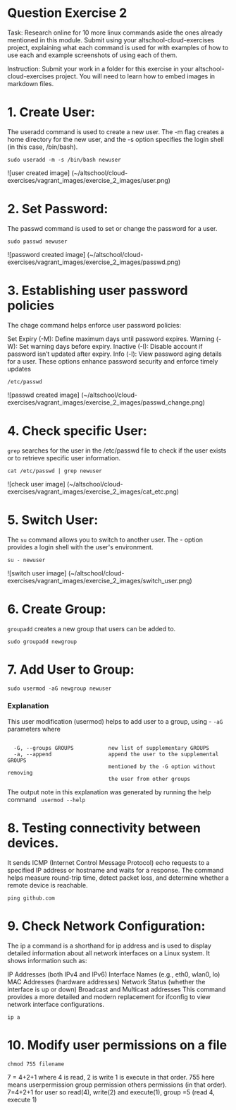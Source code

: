 # Question Exercise 2

Task: Research online for 10 more linux commands aside the ones already mentioned in this module.
Submit using your altschool-cloud-exercises project, explaining what each command is used for with examples of how to use each and example screenshots of using each of them.

Instruction: Submit your work in a folder for this exercise in your altschool-cloud-exercises project. You will need to learn how to embed images in markdown files.

# 1. Create User:

The useradd command is used to create a new user. The -m flag creates a home directory for the new user, and the -s option specifies the login shell (in this case, /bin/bash).
```
sudo useradd -m -s /bin/bash newuser
```
![user created image] (~/altschool/cloud-exercises/vagrant_images/exercise_2_images/user.png)

# 2. Set Password:
The passwd command is used to set or change the password for a user.
```
sudo passwd newuser
```
![password created image] (~/altschool/cloud-exercises/vagrant_images/exercise_2_images/passwd.png)


# 3. Establishing user password policies
The chage command helps enforce user password policies:

Set Expiry (-M): Define maximum days until password expires.
Warning (-W): Set warning days before expiry.
Inactive (-I): Disable account if password isn’t updated after expiry.
Info (-l): View password aging details for a user.
These options enhance password security and enforce timely updates

```
/etc/passwd
```
![passwd created image] (~/altschool/cloud-exercises/vagrant_images/exercise_2_images/passwd_change.png)


# 4. Check specific User:
```grep```  searches for the user in the /etc/passwd file to check if the user exists or to retrieve specific user information.
```
cat /etc/passwd | grep newuser
```
![check user image] (~/altschool/cloud-exercises/vagrant_images/exercise_2_images/cat_etc.png)

# 5. Switch User:
 The ```su``` command allows you to switch to another user. The - option provides a login shell with the user's environment.

```
su - newuser
```
![switch user image] (~/altschool/cloud-exercises/vagrant_images/exercise_2_images/switch_user.png)

# 6. Create Group:
```groupadd``` creates a new group that users can be added to.
```
sudo groupadd newgroup
```

# 7. Add User to Group:
```
sudo usermod -aG newgroup newuser
```
### Explanation
This user modification (usermod) helps to add user to a group,  using - ``` -aG ``` parameters where
```

  -G, --groups GROUPS           new list of supplementary GROUPS
  -a, --append                  append the user to the supplemental GROUPS
                                mentioned by the -G option without removing
                                the user from other groups

```
The output note in this explanation was generated by running the help command ``` usermod --help```

# 8.  Testing connectivity between devices. 
 It sends ICMP (Internet Control Message Protocol) echo requests to a specified IP address or hostname and waits for a response. 
The command helps measure round-trip time, detect packet loss, and determine whether a remote device is reachable.

 ```
ping github.com
```

# 9.  Check Network Configuration:
The ip a command is a shorthand for ip address and is used to display detailed information about all network interfaces on a Linux system. It shows information such as:

IP Addresses (both IPv4 and IPv6)
Interface Names (e.g., eth0, wlan0, lo)
MAC Addresses (hardware addresses)
Network Status (whether the interface is up or down)
Broadcast and Multicast addresses
This command provides a more detailed and modern replacement for ifconfig to view network interface configurations.
```
ip a
```

# 10. Modify user permissions on a file

```
chmod 755 filename
```
7 = 4+2+1 where 4 is read, 2 is write
1 is execute in that order. 755 here means userpermission group permission others permissions (in that order). 7=4+2+1 for user so read(4), write(2) and execute(1), group =5 (read 4, execute 1)
